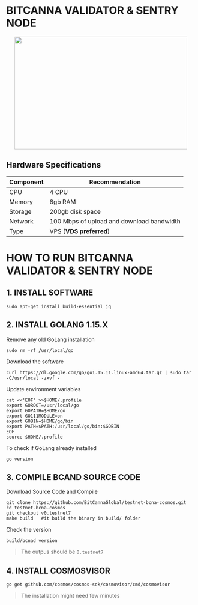 # **BITCANNA VALIDATOR & SENTRY NODE**

<p align="center">
  <img width="460" height="300" src="https://pbs.twimg.com/profile_banners/958710285430177793/1651667138/1500x500">
</p>

## **Hardware Specifications**

| Component  | Recommendation |
| ------------- | ------------- |
| CPU  | 4 CPU |
| Memory  | 8gb RAM |
| Storage  | 200gb disk space |
| Network | 100 Mbps of upload and download bandwidth |
| Type | VPS (**VDS preferred**) |

# **HOW TO RUN BITCANNA VALIDATOR & SENTRY NODE**

## **1. INSTALL SOFTWARE**

```
sudo apt-get install build-essential jq
```

## **2. INSTALL GOLANG 1.15.X**

Remove any old GoLang installation

```
sudo rm -rf /usr/local/go
```

Download the software

```
curl https://dl.google.com/go/go1.15.11.linux-amd64.tar.gz | sudo tar -C/usr/local -zxvf -
```

Update environment variables

```
cat <<'EOF' >>$HOME/.profile
export GOROOT=/usr/local/go
export GOPATH=$HOME/go
export GO111MODULE=on
export GOBIN=$HOME/go/bin
export PATH=$PATH:/usr/local/go/bin:$GOBIN
EOF
source $HOME/.profile
```

To check if GoLang already installed

```
go version
```

## **3. COMPILE BCAND SOURCE CODE**

Download Source Code and Compile

```
git clone https://github.com/BitCannaGlobal/testnet-bcna-cosmos.git
cd testnet-bcna-cosmos
git checkout v0.testnet7
make build   #it build the binary in build/ folder
```

Check the version

```
build/bcnad version
```

> The outpus should be ```0.testnet7```

## **4. INSTALL COSMOSVISOR**

```
go get github.com/cosmos/cosmos-sdk/cosmovisor/cmd/cosmovisor
```

> The installation might need few minutes
